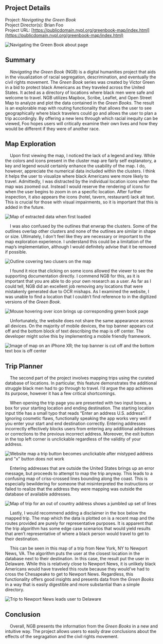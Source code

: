 ## Project Details
Project:
_Navigating the Green Book_\
Project Director(s):
Brian Foo\
Project URL:
[https://publicdomain.nypl.org/greenbook-map/index.html](https://publicdomain.nypl.org/greenbook-map/index.html)

![Navigating the Green Book about page](https://toddmahood.com/images/ngb-about.jpeg)

## Summary
&nbsp;&nbsp;&nbsp;&nbsp;_Navigating the Green Book_ (NGB) is a digital humanities project that aids in the visualization of racial segregation, descrimination, and eventually the civil rights movement. The _Green Book_ series was created by Victor Green in a bid to protect black Americans as they traveled across the United States. It acted as a directory of locations where black men were safe and welcome to travel. NGB utilizes Mapbox, Scribe, Leaflet, and Open Street Map to analyze and plot the data contained in the _Green Books_. The result is an explorable map with routing functionality that allows the user to see geographically where black travelers could go and allows the user to plan a trip accordingly. By offering a new lens through which racial inequity can be viewed, Foo hopes users will critically examine their own lives and how they would be different if they were of another race.

## Map Exploration 
&nbsp;&nbsp;&nbsp;&nbsp;Upon first viewing the map, I noticed the lack of a legend and key. While the colors and icons present in the cluster map are fairly self explanatory, a key and legend would certainly enhance the usability of the map. I do, however, appreciate the numerical data included within the clusters. I think it helps the user to visualize where black Americans were more likely to travel. Admittedly, I was distracted by the individual location icons when the map was zoomed out. Instead I would reserve the rendering of icons for when the user begins to zoom in on a specific location. After further inspection, it also appears the icons (hotel, tavern, restaurant) lack alt text. This is crucial for those with visual impairments, so it is important that this is added in the future.

![Map of extracted data when first loaded](https://toddmahood.com/images/ngb-first-view.png)

&nbsp;&nbsp;&nbsp;&nbsp;I was also confused by the outlines that enwrap the clusters. Some of the outlines overlap other clusters and none of the outlines are similar in shape or size. Ultimately, I don't feel like they are necessary or important to the map exploration experience. I understand this could be a limitation of the map’s implementation, although I would definitely advise that it be removed if possible. 

![Outline covering two clusers on the map](https://toddmahood.com/images/ngb-outline.png)

&nbsp;&nbsp;&nbsp;&nbsp;I found it nice that clicking on some icons allowed the viewer to see the supporting documentation directly. I commend NGB for this, as it is important that you are able to do your own research as a user. As far as I could tell, NGB did an excellent job removing any locations that were mistakenly generated due to OCR mishaps. As I examined the website, I was unable to find a location that I couldn’t find reference to in the digitized versions of the _Green Book_.

![Mouse hovering over icon brings up corresponding green book page](https://toddmahood.com/images/ngb-supporting-doc.png)

&nbsp;&nbsp;&nbsp;&nbsp;Unfortunately, the website does not share the same appearance across all devices. On the majority of mobile devices, the top banner appears cut off and the bottom block of text describing the map is off center. The developer might solve this by implementing a mobile friendly framework.

![Image of map on an iPhone XR; the top banner is cut off and the bottom text box is off center](https://toddmahood.com/images/ngb-mobile.png)

## Trip Planner
&nbsp;&nbsp;&nbsp;&nbsp;The second part of the project involves mapping trips using the curated database of locations. In particular, this feature demonstrates the additional struggle black men had to go through to travel. I’d argue the app achieves its purpose, however it has a few critical shortcomings. 

&nbsp;&nbsp;&nbsp;&nbsp;When opening the trip page you are presented with two input boxes, a box for your starting location and ending destination. The starting location input title has a small typo that reads “Enter an address U.S. address”. Ignoring cosmetic flaws, functionally speaking the app works very well if you enter your start and end destination correctly. Entering addresses incorrectly effectively blocks users from entering any additional addresses or corrections to the previous incorrect address. Moreover, the exit button in the top left corner is unclickable regardless of the validity of your address.

![Website map a trip button becomes unclickable after mistyped address and "x" button does not work](https://toddmahood.com/images/ngb-incorrect-address-x.gif)

&nbsp;&nbsp;&nbsp;&nbsp;Entering addresses that are outside the United States brings up an error message, but proceeds to attempt to map the trip anyway. This leads to a confusing map of criss-crossed lines bounding along the coast. This is especially bewildering for someone that misinterpreted the instructions or failed to realize that the address they were mapping was outside the database of available addresses. 

![Map of trip for an out of country address shows a jumbled up set of lines](https://toddmahood.com/images/ngb-out-of-us.png)

&nbsp;&nbsp;&nbsp;&nbsp;Lastly, I would recommend adding a disclaimer in the box below the mapped trip. The map which the data is plotted on is a recent map and the routes provided are purely for representative purposes. It is apparent that the trip algorithm has some edge case scenarios that would yield results that aren’t representative of where a black person would travel to get to their destination. 

&nbsp;&nbsp;&nbsp;&nbsp;This can be seen in this map of a trip from New York, NY to Newport News, VA. The algorithm puts the user at the closest location in the database next to their destination. In this case, the result put the user in Delaware. While this is relatively close to Newport News, it is unlikely black Americans would have traveled this route because they would’ve had to cross the Chesapeake to get to Newport News. Regardless, this functionality offers good insights and presents data from the _Green Books_ in a way that is easily digestible and more substantial than a simple directory. 

![Trip to Newport News leads user to Delaware](https://toddmahood.com/images/ngb-newport-news.png)

## Conclusion
&nbsp;&nbsp;&nbsp;&nbsp;Overall, NGB presents the information from the _Green Books_ in a new and intuitive way. The project allows users to easily draw conclusions about the effects of the segragation and the civil rights movement.
